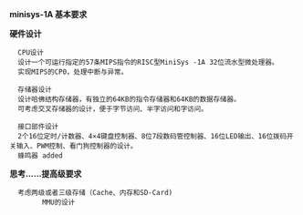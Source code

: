 
**minisys-1A 基本要求**

**硬件设计**

      CPU设计
      设计一个可运行指定的57条MIPS指令的RISC型MiniSys -1A 32位流水型微处理器。
      实现MIPS的CP0，处理中断与异常。

      存储器设计
      设计哈佛结构存储器，有独立的64KB的指令存储器和64KB的数据存储器。
      可考虑交叉存储器的设计，便于字节访问、半字访问和字访问。
      
      接口部件设计
      2个16位定时/计数器、4×4键盘控制器、8位7段数码管控制器、16位LED输出、16位拨码开关输入、PWM控制、看门狗控制器的设计。
      蜂鸣器 added
      
**思考......提高级要求**

      考虑两级或者三级存储（Cache、内存和SD-Card)
            MMU的设计

      
